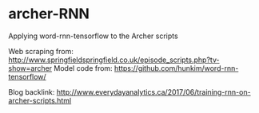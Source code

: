 # archer-RNN
Applying word-rnn-tensorflow to the Archer scripts

Web scraping from: http://www.springfieldspringfield.co.uk/episode_scripts.php?tv-show=archer
Model code from: https://github.com/hunkim/word-rnn-tensorflow/

Blog backlink: http://www.everydayanalytics.ca/2017/06/training-rnn-on-archer-scripts.html
